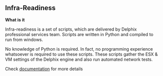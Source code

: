 
## **Infra-Readiness**

**What is it**

Infra-readiness  is a set of scripts, which are delivered by Delphix professional services team. Scripts are written in Python and compiled to run from windows.

No knowledge of Python is required. In fact, no programming experience whatsoever is required to use these scripts. These scripts gather the ESX & VM settings of the Delphix engine and also run automated 
network tests.

 Check  [documentation](https://github.com/delphix/infra-readiness/wiki/documentation) for more details

